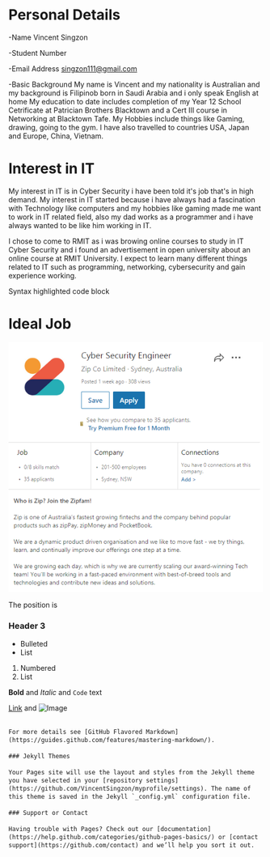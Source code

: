 # Personal Details

-Name Vincent Singzon

-Student Number 

-Email Address singzon111@gmail.com

-Basic Background 
My name is Vincent and my nationality is Australian and my background is Filipinob born in Saudi Arabia and i only speak English at home My education to date includes completion of my Year 12 School Cetrificate at Patrician Brothers Blacktown and a Cert III course in Networking at Blacktown Tafe. My Hobbies include things like Gaming, drawing, going to the gym. I have also travelled to countries  USA, Japan and Europe, China, Vietnam. 


# Interest in IT

My interest in IT is in Cyber Security i have been told it's job that's in high demand. My interest in IT started because i have always had a fascination with Technology like computers and my hobbies like gaming made me want to work in IT related field, also my dad works as a programmer and i have always wanted to be like him working in IT.

I chose to come to RMIT as i was browing online courses to study in IT Cyber Security and i found an advertisement in open university about an online course at RMIT University. I expect to learn many different things related to IT such as programming, networking, cybersecurity and gain experience working.



Syntax highlighted code block

# Ideal Job


![job](Capture.PNG)

The position is 



### Header 3

- Bulleted
- List

1. Numbered
2. List

**Bold** and _Italic_ and `Code` text

[Link](url) and ![Image](src)
```

For more details see [GitHub Flavored Markdown](https://guides.github.com/features/mastering-markdown/).

### Jekyll Themes

Your Pages site will use the layout and styles from the Jekyll theme you have selected in your [repository settings](https://github.com/VincentSingzon/myprofile/settings). The name of this theme is saved in the Jekyll `_config.yml` configuration file.

### Support or Contact

Having trouble with Pages? Check out our [documentation](https://help.github.com/categories/github-pages-basics/) or [contact support](https://github.com/contact) and we’ll help you sort it out.
